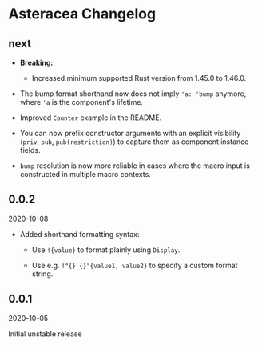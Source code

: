 # Asteracea Changelog

## next

* **Breaking:**

  * Increased minimum supported Rust version from 1.45.0 to 1.46.0.

* The bump format shorthand now does not imply `'a: 'bump` anymore, where `'a` is the component's lifetime.

* Improved `Counter` example in the README.

* You can now prefix constructor arguments with an explicit visibility (`priv`, `pub`, `pub(restriction)`) to capture them as component instance fields.

* `bump` resolution is now more reliable in cases where the macro input is constructed in multiple macro contexts.

## 0.0.2

2020-10-08

* Added shorthand formatting syntax:

  * Use `!{value}` to format plainly using `Display`.

  * Use e.g. `!"{} {}"{value1, value2}` to specify a custom format string.

## 0.0.1

2020-10-05

Initial unstable release
